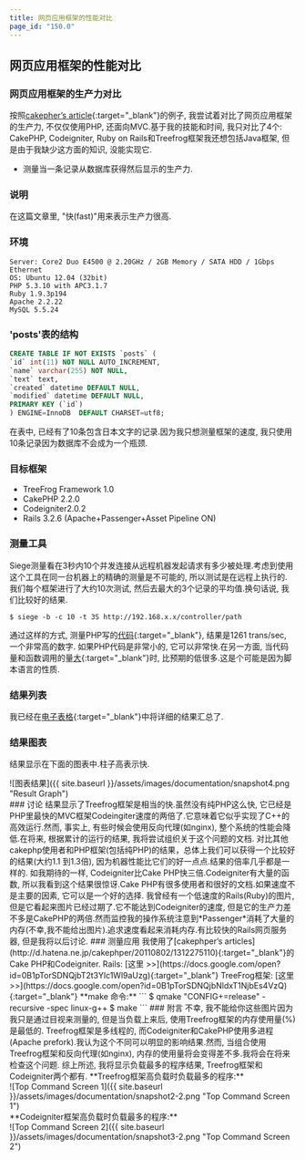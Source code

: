 ```yaml
---
title: 网页应用框架的性能对比
page_id: "150.0"
---
```

## 网页应用框架的性能对比
### 网页应用框架的生产力对比
按照[cakepher’s article](http://d.hatena.ne.jp/cakephper/20110802/1312275110){:target="_blank"}的例子, 我尝试着对比了网页应用框架的生产力, 不仅仅使用PHP, 还面向MVC.基于我的技能和时间, 我只对比了4个: CakePHP, Codeigniter, Ruby on Rails和Treefrog框架我还想包括Java框架, 但是由于我缺少这方面的知识, 没能实现它.
* 测量当一条记录从数据库获得然后显示的生产力.
### 说明
在这篇文章里, "快(fast)"用来表示生产力很高.
### 环境
```
Server: Core2 Duo E4500 @ 2.20GHz / 2GB Memory / SATA HDD / 1Gbps Ethernet
OS: Ubuntu 12.04 (32bit)
PHP 5.3.10 with APC3.1.7
Ruby 1.9.3p194
Apache 2.2.22
MySQL 5.5.24
``` 
### 'posts'表的结构
```sql
CREATE TABLE IF NOT EXISTS `posts` (
`id` int(11) NOT NULL AUTO_INCREMENT,
`name` varchar(255) NOT NULL,
`text` text,
`created` datetime DEFAULT NULL,
`modified` datetime DEFAULT NULL,
PRIMARY KEY (`id`)
) ENGINE=InnoDB  DEFAULT CHARSET=utf8;
```
在表中, 已经有了10条包含日本文字的记录.因为我只想测量框架的速度, 我只使用10条记录因为数据库不会成为一个瓶颈.
### 目标框架
* TreeFrog Framework 1.0
* CakePHP 2.2.0
* Codeigniter2.0.2
* Rails 3.2.6 (Apache+Passenger+Asset Pipeline ON)
### 测量工具
Siege测量看在3秒内10个并发连接从远程机器发起请求有多少被处理.考虑到使用这个工具在同一台机器上的精确的测量是不可能的, 所以测试是在远程上执行的.
我们每个框架进行了大约10次测试, 然后去最大的3个记录的平均值.换句话说, 我们比较好的结果.
```
$ siege -b -c 10 -t 3S http://192.168.x.x/controller/path
```
通过这样的方式, 测量PHP写的[代码](https://github.com/ichikaway/CakePHP-PerformanceCheckSample/blob/master/php/view.php){:target="_blank"}, 结果是1261 trans/sec, 一个非常高的数字.
如果PHP代码是非常小的, 它可以非常快.在另一方面, 当代码量和函数调用的量[大](http://d.hatena.ne.jp/cakephper/20110802/1312275110){:target="_blank"}时, 比预期的低很多.这是个可能是因为脚本语言的性质.
### 结果列表
我已经在[电子表格](https://docs.google.com/spreadsheet/ccc?key=0AlpTorSDNQjbdEpWTURuRE5TaEtNN0FYbXU5Vl92RUE#gid=0){:target="_blank"}中将详细的结果汇总了.
### 结果图表
结果显示在下面的图表中.柱子高表示快.
<div class="img-center" markdown="1"> ![图表结果]({{ site.baseurl }}/assets/images/documentation/snapshot4.png "Result Graph")
</div>
### 讨论
结果显示了Treefrog框架是相当的快.虽然没有纯PHP这么快, 它已经是PHP里最快的MVC框架Codeingiter速度的两倍了.它意味着它似乎实现了C++的高效运行.然而, 事实上, 有些时候会使用反向代理(如nginx), 整个系统的性能会降低.在将来, 根据累计的运行的结果, 我将尝试组织关于这个问题的文档.
对比其他cakephp使用者和PHP框架(包括纯PHP)的结果，总体上我们可以获得一个比较好的结果(大约1.1 到1.3倍), 因为机器性能比它们的好一点点.结果的倍率几乎都是一样的.
如我期待的一样, Codeigniter比Cake PHP快三倍.Codeigniter有大量的函数,  所以我看到这个结果很惊讶.Cake PHP有很多使用者和很好的文档.如果速度不是主要的因素, 它可以是一个好的选择.
我曾经有一个低速度的Rails(Ruby)的图片,  但是它看起来图片已经过期了.它不能达到Codeigniter的速度, 但是它的生产力差不多是CakePHP的两倍.然而监控我的操作系统注意到*Passenger*消耗了大量的内存(不幸,我不能给出图片).追求速度看起来消耗内存.有比较快的Rails网页服务器, 但是我将以后讨论.
### 测量应用
我使用了[cakephper’s articles](http://d.hatena.ne.jp/cakephper/20110802/1312275110){:target="_blank"}的Cake PHP和Codeigniter.
Rails: [这里 >>](https://docs.google.com/open?id=0B1pTorSDNQjbT2t3Ylc1Wl9aUzg){:target="_blank"}
TreeFrog框架: [这里 >>](https://docs.google.com/open?id=0B1pTorSDNQjbNldxT1NjbEs4VzQ){:target="_blank"}
**make 命令:**
```
$ qmake "CONFIG+=release" -recursive -spec linux-g++
$ make
```
### 附言
不幸, 我不能给你这些图片因为我只是通过目视来测量的, 但是当负载上来后, 使用Treefrog框架的内存使用量(%)是最低的.
Treefrog框架是多线程的, 而Codeigniter和CakePHP使用多进程(Apache prefork).我认为这个不同可以明显的影响结果.然而, 当组合使用Treefrog框架和反向代理(如nginx), 内存的使用量将会变得差不多.我将会在将来检查这个问题.
综上所述, 我将显示负载最多的程序结果, Treefrog框架和Codeigniter两个都有.
**Treefrog框架高负载时负载最多的程序:**
<div class="img-center" markdown="1"> ![Top Command Screen 1]({{ site.baseurl }}/assets/images/documentation/snapshot2-2.png "Top Command Screen 1")
</div>
**Codeigniter框架高负载时负载最多的程序:**
<div class="img-center" markdown="1">![Top Command Screen 2]({{ site.baseurl }}/assets/images/documentation/snapshot3-2.png "Top Command Screen 2")
</div>